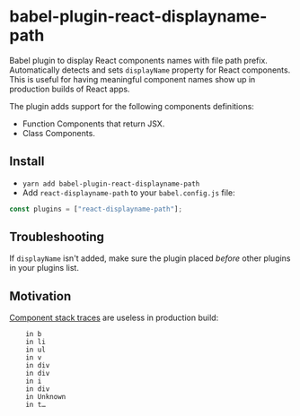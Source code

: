 # babel-plugin-react-displayname-path

Babel plugin to display React components names with file path prefix. Automatically detects and sets `displayName` property for React components.
This is useful for having meaningful component names show up in production builds of React apps.

The plugin adds support for the following components definitions:

- Function Components that return JSX.
- Class Components.

## Install
 - `yarn add babel-plugin-react-displayname-path`
 - Add `react-displayname-path` to your `babel.config.js` file:

```js
const plugins = ["react-displayname-path"];
```

## Troubleshooting

If `displayName` isn't added, make sure the plugin placed _before_ other plugins in your plugins list.

## Motivation
[Component stack traces](https://reactjs.org/docs/error-boundaries.html#component-stack-traces) are useless in production build:
```
    in b
    in li
    in ul
    in v
    in div
    in div
    in i
    in div
    in Unknown
    in t…
```
